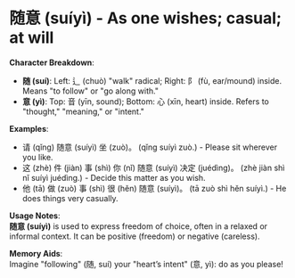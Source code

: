 # **随意 (suíyì) - As one wishes; casual; at will**

**Character Breakdown**:  
- **随 (suí)**: Left: 辶 (chuò) "walk" radical; Right: 阝 (fù, ear/mound) inside. Means "to follow" or "go along with."  
- **意 (yì)**: Top: 音 (yīn, sound); Bottom: 心 (xīn, heart) inside. Refers to "thought," "meaning," or "intent."

**Examples**:  
- 请 (qǐng) 随意 (suíyì) 坐 (zuò)。 (qǐng suíyì zuò.) - Please sit wherever you like.  
- 这 (zhè) 件 (jiàn) 事 (shì) 你 (nǐ) 随意 (suíyì) 决定 (juédìng)。 (zhè jiàn shì nǐ suíyì juédìng.) - Decide this matter as you wish.  
- 他 (tā) 做 (zuò) 事 (shì) 很 (hěn) 随意 (suíyì)。 (tā zuò shì hěn suíyì.) - He does things very casually.

**Usage Notes**:  
**随意 (suíyì)** is used to express freedom of choice, often in a relaxed or informal context. It can be positive (freedom) or negative (careless).

**Memory Aids**:  
Imagine "following" (随, suí) your "heart’s intent" (意, yì): do as you please!